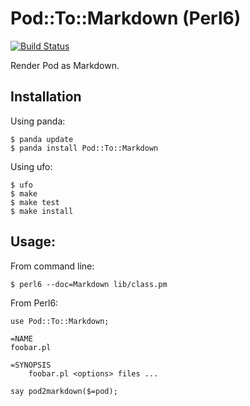 # Pod::To::Markdown (Perl6)

[![Build Status](https://travis-ci.org/softmoth/perl6-pod-to-markdown.svg?branch=master)](https://travis-ci.org/softmoth/perl6-pod-to-markdown)

Render Pod as Markdown.

## Installation

Using panda:
```
$ panda update
$ panda install Pod::To::Markdown
```

Using ufo:
```
$ ufo
$ make
$ make test
$ make install
```

## Usage:

From command line:

    $ perl6 --doc=Markdown lib/class.pm

From Perl6:

```
use Pod::To::Markdown;

=NAME
foobar.pl

=SYNOPSIS
    foobar.pl <options> files ...
	
say pod2markdown($=pod);
```
